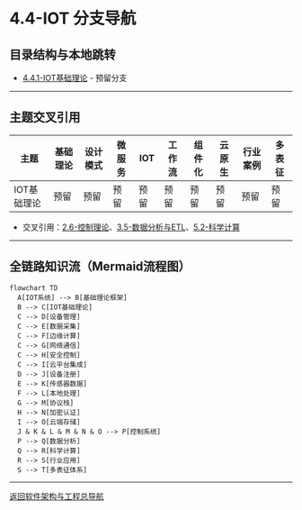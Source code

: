 # 4.4-IOT 分支导航

## 目录结构与本地跳转

- [4.4.1-IOT基础理论](4.4.1-IOT基础理论.md) - 预留分支

---

## 主题交叉引用

| 主题      | 基础理论 | 设计模式 | 微服务 | IOT | 工作流 | 组件化 | 云原生 | 行业案例 | 多表征 |
|-----------|----------|----------|--------|-----|--------|--------|--------|----------|--------|
| IOT基础理论| 预留   | 预留     | 预留   | 预留| 预留   | 预留   | 预留   | 预留     | 预留   |

- 交叉引用：[2.6-控制理论](../../../2-形式科学理论/2.6-控制理论/README.md)、[3.5-数据分析与ETL](../../../3-数据模型与算法/3.5-数据分析与ETL/README.md)、[5.2-科学计算](../../../5-行业应用与场景/5.2-科学计算/README.md)

---

## 全链路知识流（Mermaid流程图）

```mermaid
flowchart TD
  A[IOT系统] --> B[基础理论框架]
  B --> C[IOT基础理论]
  C --> D[设备管理]
  C --> E[数据采集]
  C --> F[边缘计算]
  C --> G[网络通信]
  C --> H[安全控制]
  C --> I[云平台集成]
  D --> J[设备注册]
  E --> K[传感器数据]
  F --> L[本地处理]
  G --> M[协议栈]
  H --> N[加密认证]
  I --> O[云端存储]
  J & K & L & M & N & O --> P[控制系统]
  P --> Q[数据分析]
  Q --> R[科学计算]
  R --> S[行业应用]
  S --> T[多表征体系]
```

---

[返回软件架构与工程总导航](../README.md)
